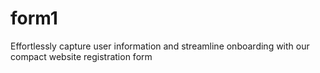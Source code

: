 # form1
Effortlessly capture user information and streamline onboarding with our compact website registration form
